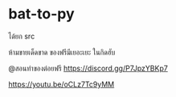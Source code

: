 # bat-to-py
ได้ยก src

ห้ามขายเด็ดขาด ของฟรีมีเยอะเยะ ในกิดฮับ

@สอนทำของต่อยฟรี https://discord.gg/P7JpzYBKp7  

https://youtu.be/oCLz7Tc9yMM 


